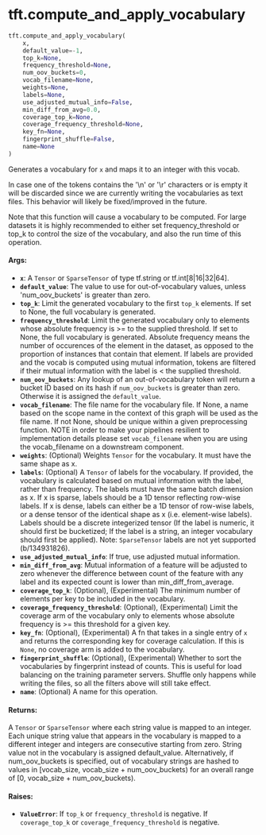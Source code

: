 <div itemscope itemtype="http://developers.google.com/ReferenceObject">
<meta itemprop="name" content="tft.compute_and_apply_vocabulary" />
<meta itemprop="path" content="Stable" />
</div>

# tft.compute_and_apply_vocabulary

``` python
tft.compute_and_apply_vocabulary(
    x,
    default_value=-1,
    top_k=None,
    frequency_threshold=None,
    num_oov_buckets=0,
    vocab_filename=None,
    weights=None,
    labels=None,
    use_adjusted_mutual_info=False,
    min_diff_from_avg=0.0,
    coverage_top_k=None,
    coverage_frequency_threshold=None,
    key_fn=None,
    fingerprint_shuffle=False,
    name=None
)
```

Generates a vocabulary for `x` and maps it to an integer with this vocab.

In case one of the tokens contains the '\n' or '\r' characters or is empty it
will be discarded since we are currently writing the vocabularies as text
files. This behavior will likely be fixed/improved in the future.

Note that this function will cause a vocabulary to be computed.  For large
datasets it is highly recommended to either set frequency_threshold or top_k
to control the size of the vocabulary, and also the run time of this
operation.

#### Args:

* <b>`x`</b>: A `Tensor` or `SparseTensor` of type tf.string or tf.int[8|16|32|64].
* <b>`default_value`</b>: The value to use for out-of-vocabulary values, unless
    'num_oov_buckets' is greater than zero.
* <b>`top_k`</b>: Limit the generated vocabulary to the first `top_k` elements. If set
    to None, the full vocabulary is generated.
* <b>`frequency_threshold`</b>: Limit the generated vocabulary only to elements whose
    absolute frequency is >= to the supplied threshold. If set to None, the
    full vocabulary is generated.  Absolute frequency means the number of
    occurences of the element in the dataset, as opposed to the proportion of
    instances that contain that element. If labels are provided and the vocab
    is computed using mutual information, tokens are filtered if their mutual
    information with the label is < the supplied threshold.
* <b>`num_oov_buckets`</b>:  Any lookup of an out-of-vocabulary token will return a
    bucket ID based on its hash if `num_oov_buckets` is greater than zero.
    Otherwise it is assigned the `default_value`.
* <b>`vocab_filename`</b>: The file name for the vocabulary file. If None, a name based
    on the scope name in the context of this graph will be used as the
    file name. If not None, should be unique within a given preprocessing
    function.
    NOTE in order to make your pipelines resilient to implementation details
    please set `vocab_filename` when you are using the vocab_filename on a
    downstream component.
* <b>`weights`</b>: (Optional) Weights `Tensor` for the vocabulary. It must have the
    same shape as x.
* <b>`labels`</b>: (Optional) A `Tensor` of labels for the vocabulary. If provided,
    the vocabulary is calculated based on mutual information with the label,
    rather than frequency. The labels must have the same batch dimension as x.
    If x is sparse, labels should be a 1D tensor reflecting row-wise labels.
    If x is dense, labels can either be a 1D tensor of row-wise labels, or
    a dense tensor of the identical shape as x (i.e. element-wise labels).
    Labels should be a discrete integerized tensor (If the label is numeric,
    it should first be bucketized; If the label is a string, an integer
    vocabulary should first be applied). Note: `SparseTensor` labels are not
    yet supported (b/134931826).
* <b>`use_adjusted_mutual_info`</b>: If true, use adjusted mutual information.
* <b>`min_diff_from_avg`</b>: Mutual information of a feature will be adjusted to zero
    whenever the difference between count of the feature with any label and
    its expected count is lower than min_diff_from_average.
* <b>`coverage_top_k`</b>: (Optional), (Experimental) The minimum number of elements
    per key to be included in the vocabulary.
* <b>`coverage_frequency_threshold`</b>: (Optional), (Experimental) Limit the coverage
    arm of the vocabulary only to elements whose absolute frequency is >= this
    threshold for a given key.
* <b>`key_fn`</b>: (Optional), (Experimental) A fn that takes in a single entry of `x`
    and returns the corresponding key for coverage calculation. If this is
    `None`, no coverage arm is added to the vocabulary.
* <b>`fingerprint_shuffle`</b>: (Optional), (Experimental) Whether to sort the
    vocabularies by fingerprint instead of counts. This is useful for load
    balancing on the training parameter servers. Shuffle only happens while
    writing the files, so all the filters above will still take effect.
* <b>`name`</b>: (Optional) A name for this operation.


#### Returns:

A `Tensor` or `SparseTensor` where each string value is mapped to an
integer. Each unique string value that appears in the vocabulary
is mapped to a different integer and integers are consecutive starting from
zero. String value not in the vocabulary is assigned default_value.
Alternatively, if num_oov_buckets is specified, out of vocabulary strings
are hashed to values in [vocab_size, vocab_size + num_oov_buckets) for an
overall range of [0, vocab_size + num_oov_buckets).


#### Raises:

* <b>`ValueError`</b>: If `top_k` or `frequency_threshold` is negative.
    If `coverage_top_k` or `coverage_frequency_threshold` is negative.